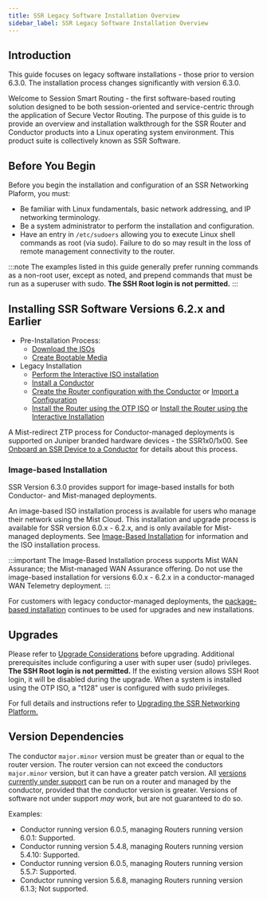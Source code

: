 ```yaml
---
title: SSR Legacy Software Installation Overview
sidebar_label: SSR Legacy Software Installation Overview
---
```

## Introduction

This guide focuses on legacy software installations - those prior to version 6.3.0. The installation process changes significantly with version 6.3.0. 

Welcome to Session Smart Routing - the first software-based routing solution designed to be both session-oriented and service-centric through the application of Secure Vector Routing. The purpose of this guide is to provide an overview and installation walkthrough for the SSR Router and Conductor products into a Linux operating system environment. This product suite is collectively known as SSR Software.

## Before You Begin
Before you begin the installation and configuration of an SSR Networking Plaform, you must:
- Be familiar with Linux fundamentals, basic network addressing, and IP networking terminology. 
- Be a system administrator to perform the installation and configuration.
- Have an entry in `/etc/sudoers` allowing you to execute Linux shell commands as root (via sudo). Failure to do so may result in the loss of remote management connectivity to the router. 

:::note
The examples listed in this guide generally prefer running commands as a non-root user, except as noted, and prepend commands that must be run as a superuser with sudo. **The SSH Root login is not permitted.** 
:::

## Installing SSR Software Versions 6.2.x and Earlier

- Pre-Installation Process:
   - [Download the ISOs](intro_downloading_iso.md)
   - [Create Bootable Media](intro_creating_bootable_usb.md)
- Legacy Installation 
   - [Perform the Interactive ISO installation](intro_installation_bootable_media.mdx) 
   - [Install a Conductor](install_conductor_overview.md)
   - [Create the Router configuration with the Conductor](intro_basic_router_config.md) or [Import a Configuration](single_conductor_config.md)
   - [Install the Router using the OTP ISO](intro_otp_iso_install.mdx) or [Install the Router using the Interactive Installation](intro_installation_bootable_media.mdx)

A Mist-redirect ZTP process for Conductor-managed deployments is supported on Juniper branded hardware devices - the SSR1x0/1x00. See [Onboard an SSR Device to a Conductor](onboard_ssr_to_conductor.md) for details about this process.

### Image-based Installation

SSR Version 6.3.0 provides support for image-based installs for both Conductor- and Mist-managed deployments. 

An image-based ISO installation process is available for users who manage their network using the Mist Cloud. This installation and upgrade process is available for SSR version 6.0.x - 6.2.x, and is only available for Mist-managed deployments. See [Image-Based Installation](intro_installation_image.md) for information and the ISO installation process. 

:::important
The Image-Based Installation process supports Mist WAN Assurance; the Mist-managed WAN Assurance offering. Do not use the image-based installation for versions 6.0.x - 6.2.x in a conductor-managed WAN Telemetry deployment.
:::

For customers with legacy conductor-managed deployments, the [package-based installation](intro_installation_bootable_media.mdx) continues to be used for upgrades and new installations.

## Upgrades

Please refer to [Upgrade Considerations](intro_upgrade_considerations.md) before upgrading. Additional prerequisites include configuring a user with super user (sudo) privileges. **The SSH Root login is not permitted.** If the existing version allows SSH Root login, it will be disabled during the upgrade. When a system is installed using the OTP ISO, a "t128" user is configured with sudo privileges. 

For full details and instructions refer to [Upgrading the SSR Networking Platform.](intro_upgrading.md)

## Version Dependencies

The conductor `major.minor` version must be greater than or equal to the router version. The router version can not exceed the conductors `major.minor` version, but it can have a greater patch version. All [versions currently under support](about_support_policy.md) can be run on a router and managed by the conductor, provided that the conductor version is greater. Versions of software not under support *may* work, but are not guaranteed to do so.  

Examples:
- Conductor running version 6.0.5, managing Routers running version 6.0.1: Supported.
- Conductor running version 5.4.8, managing Routers running version 5.4.10: Supported.
- Conductor running version 6.0.5, managing Routers running version 5.5.7: Supported.
- Conductor running version 5.6.8, managing Routers running version 6.1.3; Not supported.
